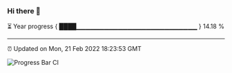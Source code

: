### Hi there 👋

⏳ Year progress { ████▁▁▁▁▁▁▁▁▁▁▁▁▁▁▁▁▁▁▁▁▁▁▁▁▁▁ } 14.18 %

---

⏰ Updated on Mon, 21 Feb 2022 18:23:53 GMT

![Progress Bar CI](https://github.com/ZhaoGui/ZhaoGui/workflows/Progress%20Bar%20CI/badge.svg)
